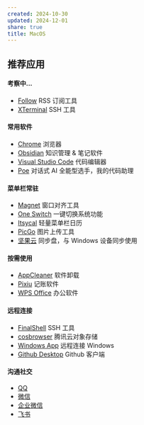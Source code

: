 ```yaml
---
created: 2024-10-30
updated: 2024-12-01
share: true
title: MacOS
---
```

  
## 推荐应用  
  
#### 考察中...  
  
- [Follow](https://follow.is/) RSS 订阅工具  
- [XTerminal](https://www.terminal.icu/) SSH 工具  
  
#### 常用软件  
  
- [Chrome](https://www.google.com/chrome/) 浏览器  
- [Obsidian](https://obsidian.md/) 知识管理 & 笔记软件  
- [Visual Studio Code](https://code.visualstudio.com/) 代码编辑器  
- [Poe](https://poe.com/) 对话式 AI 全能型选手，我的代码助理  
  
#### 菜单栏常驻  
  
- [Magnet](https://magnet.crowdcafe.com/) 窗口对齐工具  
- [One Switch](https://fireball.studio/oneswitch) 一键切换系统功能  
- [Itsycal](https://www.mowglii.com/itsycal/) 轻量菜单栏日历  
- [PicGo](https://molunerfinn.com/PicGo/) 图片上传工具  
- [坚果云](https://www.jianguoyun.com/) 同步盘，与 Windows 设备同步使用  
  
#### 按需使用  
  
- [AppCleaner](https://freemacsoft.net/appcleaner/) 软件卸载  
- [Pixiu](https://www.yuque.com/pixiumac) 记账软件  
- [WPS Office](https://platform.wps.cn/) 办公软件  
  
#### 远程连接  
  
- [FinalShell](https://www.hostbuf.com/) SSH 工具  
- [cosbrowser](https://cosbrowser.cloud.tencent.com/) 腾讯云对象存储  
- [Windows App](https://learn.microsoft.com/zh-cn/windows-app/get-started-connect-devices-desktops-apps) 远程连接 Windows  
- [Github Desktop](https://desktop.github.com/) Github 客户端  
  
#### 沟通社交  
  
- [QQ](https://im.qq.com/)  
- [微信](https://weixin.qq.com/)  
- [企业微信](https://work.weixin.qq.com/)  
- [飞书](https://www.feishu.cn/download)  
  
